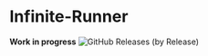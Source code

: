 # Infinite-Runner
__Work in progress__
![GitHub Releases (by Release)](https://img.shields.io/github/downloads/tomaszbaslyk/infinite-runner/0.9/total.svg)
